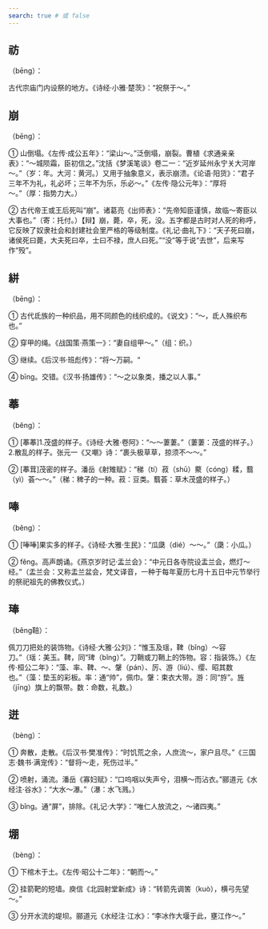 ```yaml
---
search: true # 或 false
---
```


## 祊

（bēng）：

古代宗庙门内设祭的地方。《诗经·小雅·楚茨》：“祝祭于～。”

## 崩

（bēng）：

➀ 山倒塌。《左传·成公五年》：“梁山～。”泛倒塌，崩裂。曹植《求通亲亲表》：“～城陨霜，臣初信之。”沈括《梦溪笔谈》卷二一：“近岁延州永宁关大河岸～。”（岁：年。大河：黄河。）又用于抽象意义，表示崩溃。《论语·阳货》：“君子三年不为礼，礼必坏；三年不为乐，乐必～。”《左传·隐公元年》：“厚将～。”（厚：指势力大。）

➁ 古代帝王或王后死叫“崩”。诸葛亮《出师表》：“先帝知臣谨慎，故临～寄臣以大事也。”（寄：托付。）【辩】崩，薨，卒，死，没。五字都是古时对人死的称呼，它反映了奴隶社会和封建社会里严格的等级制度。《礼记·曲礼下》：“天子死曰崩，诸侯死曰薨，大夫死曰卒，士曰不禄，庶人曰死。”“没”等于说“去世”，后来写作“殁”。

## 絣

（bēng）：

➀ 古代氐族的一种织品，用不同颜色的线织成的。《说文》：“～，氐人殊织布也。”

➁ 穿甲的绳。《战国策·燕策一》：“妻自组甲～。”（组：织。）

➂ 继续。《后汉书·班彪传》：“将～万嗣。“

➃ bīng。交错。《汉书·扬雄传》：“～之以象类，播之以人事。”


## 菶

（běng）：

➀ [菶菶]1.茂盛的样子。《诗经·大雅·卷阿》：“～～萋萋。”（萋萋：茂盛的样子。）2.散乱的样子。张元一《又嘲》诗：“裹头极草草，掠须不～～。”

➁ [菶茸]茂密的样子。潘岳《射雉赋》：“稊（tí）菽（shū）藂（cóng）糅，蘙（yì）荟～～。”（稊：稗子的一种。菽：豆类。蘙荟：草木茂盛的样子。）

## 唪

（běng）：

➀ [唪唪]果实多的样子。《诗经·大雅·生民》：“瓜瓞（dié）～～。”（瓞：小瓜。）

➁ fěng。高声朗诵。《燕京岁时记·盂兰会》：“中元日各寺院设盂兰会，燃灯～经。”（盂兰会：又称盂兰盆会，梵文译音，一种于每年夏历七月十五日中元节举行的祭祀祖先的佛教仪式。）

## 琫

（běng鞛）：

佩刀刀把处的装饰物。《诗经·大雅·公刘》：“惟玉及瑶，鞞（bǐng）～容刀。”（瑶：美玉。鞞，同“琕（bǐng）”。刀鞘或刀鞘上的饰物。容：指装饰。）《左传·桓公二年》：“藻、率、鞞、～、鞶（pán）、厉、游（liú）、缨、昭其数也。”（藻：垫玉的彩板。率：通“帅”，佩巾。鞶：束衣大带。游：同“斿”。旌（jīng）旗上的飘带。数：命数，礼数。）

## 迸

（bèng）：

➀ 奔散，走散。《后汉书·樊准传》：“时饥荒之余，人庶流～，家户且尽。”《三国志·魏书·满宠传》：“督将～走，死伤过半。”

➁ 喷射，涌流。潘岳《寡妇赋》：“口呜咽以失声兮，泪横～而沾衣。”郦道元《水经注·谷水》：“大水～瀑。”（瀑：水飞溅。）

➂ bǐng。通“屏”，排除。《礼记·大学》：“唯仁人放流之，～诸四夷。”

## 堋

（bèng）：

➀ 下棺木于土。《左传·昭公十二年》：“朝而～。”

➁ 挂箭靶的短墙。庾信《北园射堂新成》诗：“转箭先调筈（kuò），横弓先望～。”

➂ 分开水流的堤坝。郦道元《水经注·江水》：“李冰作大堰于此，壅江作～。”